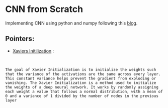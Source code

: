 # CNN from Scratch
Implementing CNN using python and numpy following this [blog](https://victorzhou.com/blog/intro-to-cnns-part-1/).

## Pointers:
* [Xaviers Initilization](https://cs230.stanford.edu/section/4/) :
<br>

`
The goal of Xavier Initialization is to initialize the weights such that the variance of the activations are the same across every layer. This constant variance helps prevent the gradient from exploding or vanishing.
The Xavier Initialization is a method used to initialize the weights of a deep neural network. It works by randomly assigning each weight a value that follows a normal distribution, with a mean of 0 and a variance of 1 divided by the number of nodes in the previous layer
`
